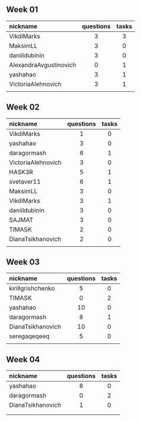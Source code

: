 ## Week 01
| nickname               | questions | tasks |
| :--------------------- |:---------:|:-----:|
| VikdiMarks             | 3         | 3     |
| MaksimLL               | 3         | 0     |
| daniildubinin          | 3         | 0     |
| AlexandraAvgustinovich | 0         | 1     |
| yashahao               | 3         | 1     |
| VictoriaAlehnovich     | 3         | 1     |
|                        |           |       |

## Week 02
| nickname               | questions | tasks |
| :--------------------- |:---------:|:-----:|
| VikdiMarks             | 1         | 0     |
| yashahao               | 3         | 0     |
| daragormash            | 6         | 1     |
| VictoriaAlehnovich     | 3         | 0     |
| HASK3R                 | 5         | 1     |
| svetaver11             | 6         | 1     |
| MaksimLL               | 3         | 0     |
| VikdiMarks             | 3         | 1     |
| daniildubinin          | 3         | 0     |
| SAJMAT                 | 3         | 0     |
| TIMASK                 | 2         | 0     |
| DianaTsikhanovich      | 2         | 0     |
|                        |           |       |
 
## Week 03
| nickname               | questions | tasks |
| :--------------------- |:---------:|:-----:|
| kirillgrishchenko      | 5         | 0     |
| TIMASK                 | 0         | 2     |
| yashahao               | 10        | 0     |
| daragormash            | 8         | 1     |
| DianaTsikhanovich      | 10        | 0     | // 197, 227, 266, 270, 143, 149, 155, 159, 160, 163
| seregaqeqeeq           | 5         | 0     | // 022, 023, 024, 131, 132
|                        |           |       |

## Week 04
| nickname               | questions | tasks |
| :--------------------- |:---------:|:-----:|
| yashahao               | 8         | 0     |
| daragormash            | 0         | 2     |
| DianaTsikhanovich      | 1         | 0     | // 166 
|                        |           |       |
|                        |           |       |

